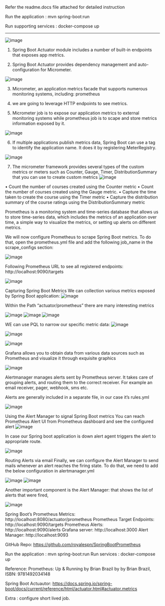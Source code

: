 Refer the readme.docs file attached for detailed instruction

Run the application : mvn spring-boot:run

Run supporting services : docker-compose up


------------------
![image](https://user-images.githubusercontent.com/17970459/157604730-3a264a2b-da15-40f9-a193-91015dac3848.png)

 


1. Spring Boot Actuator module includes a number of built-in endpoints that exposes app metrics. 

2. Spring Boot Actuator provides dependency management and auto-configuration for Micrometer.

 ![image](https://user-images.githubusercontent.com/17970459/157604949-f99bf3c3-b5ef-4dbd-854c-ce069770fb2a.png)


 3. Micrometer, an application metrics facade that supports numerous monitoring systems, including: prometheus

4. we are going to leverage HTTP endpoints to see metrics. 

5. Micrometer job is to expose our application metrics to external monitoring systems while prometheus job is to scape and store metrics information exposed by it.

![image](https://user-images.githubusercontent.com/17970459/157604979-d6ff800e-f47d-4e90-9c3b-0c7f2a659264.png)



6. If multiple applications publish metrics data, Spring Boot can use a tag to identify the application name. It does it by registering MeterRegistry.

 ![image](https://user-images.githubusercontent.com/17970459/157605003-7e484051-5bde-4383-bec4-1ddfaab98dc5.png)


7. The micrometer framework provides several types of the custom metrics or meters such as Counter, Gauge, Timer, DistributionSummary that you can use to create custom metrics
![image](https://user-images.githubusercontent.com/17970459/157605039-838ac5bd-5971-4b9c-8fe5-0837035c5c64.png)

• Count the number of courses created using the Counter metric
• Count the number of courses created using the Gauge metric. 
• Capture the time taken to create the course using the Timer metric
• Capture the distribution summary of the course ratings using the     DistributionSummary metric

 



Prometheus is a monitoring system and time-series database that allows us to store time-series data, which includes the metrics of an application over time, a simple way to visualize the metrics, or setting up alerts on different metrics.

We will now configure Prometheus to scrape Spring Boot metrics. To do that, open the prometheus.yml file and add the following job_name in the scrape_configs section:

 ![image](https://user-images.githubusercontent.com/17970459/157605113-086ddbce-c93e-47e6-8b05-b67517b2a576.png)




Following Prometheus URL to see all registered endpoints: http://localhost:9090/targets

![image](https://user-images.githubusercontent.com/17970459/157605155-e4ee1655-4c32-4c1a-bd89-85823075a7d6.png)

 

Capturing Spring Boot Metrics
We can collection various metrics exposed by Spring Boot application:
![image](https://user-images.githubusercontent.com/17970459/157605197-2c2aaa59-1aad-483a-9247-06983cd657dc.png)

 

Within the Path “actuator/prometheus” there are many interesting metrics

 ![image](https://user-images.githubusercontent.com/17970459/157605244-7b5ede9b-7d9c-40b6-9730-374078c047f5.png)
![image](https://user-images.githubusercontent.com/17970459/157605277-379925ab-6cf2-4bb7-a56c-668c7bdb917f.png)
![image](https://user-images.githubusercontent.com/17970459/157605299-0b71500f-ed0d-4427-ac41-6f56e19bc5be.png)






WE can use PQL to narrow our specific metric data: 
 ![image](https://user-images.githubusercontent.com/17970459/157605321-bf3dd71a-2932-46a5-a419-b1f07d2ccfa2.png)

![image](https://user-images.githubusercontent.com/17970459/157605348-c9cefd49-874b-4fdd-b9de-04b9e82dbc7a.png)

![image](https://user-images.githubusercontent.com/17970459/157605383-de986504-9dbb-4545-b756-62eccd16fabc.png)

 


 

Grafana allows you to obtain data from various data sources such as Prometheus and visualize it through exquisite graphics

 ![image](https://user-images.githubusercontent.com/17970459/157605407-faf05fa6-511a-4761-8b6d-f9f6bce50c59.png)

 




Alertmanager manages alerts sent by Prometheus server. It takes care of grouping alerts, and routing them to the correct receiver. For example an email receiver, pager, webhook, sms etc.

Alerts are generally included in a separate file, in our case it’s rules.yml

 ![image](https://user-images.githubusercontent.com/17970459/157605469-86531a99-c0be-40e4-a153-a74a3c983396.png)




Using the Alert Manager to signal Spring Boot metrics
You can reach Prometheus Alert UI from Prometheus dashboard and see the configured alert
![image](https://user-images.githubusercontent.com/17970459/157605526-cc7afa4e-dbcb-4d17-92ac-616ecd5e73e6.png)

 


In case our Spring boot application is down alert agent triggers the alert to appropriate route.

 ![image](https://user-images.githubusercontent.com/17970459/157605555-04df45b0-6b56-4423-ae67-1822b1faaf3b.png)




Routing Alerts via email
Finally, we can configure the Alert Manager to send mails whenever an alert reaches the firing state. To do that, we need to add the below configuration in alertmanager.yml
 
![image](https://user-images.githubusercontent.com/17970459/157605611-bb8f61cf-902e-42ef-8ab9-ebe17325a51c.png)
![image](https://user-images.githubusercontent.com/17970459/157605636-71ddfe73-57e5-4f80-80ff-d7f24708da4e.png)

 



Another important component is the Alert Manager: that shows the list of alerts that were fired,
 
![image](https://user-images.githubusercontent.com/17970459/157605655-cc3c11a0-8624-46d7-b37d-c2e173194e3b.png)



Spring Boot’s Prometheus Metrics: http://localhost:8080/actuator/prometheus
Prometheus Target Endpoints: http://localhost:9090/targets
Prometheus Alerts: http://localhost:9090/alerts
Grafana server: http://localhost:3000
Alert Manager: http://localhost:9093

GitHub Repo: https://github.com/royalespn/SpringBootPrometheus

Run the application : mvn spring-boot:run
Run services : docker-compose up
 

Reference: 
Prometheus: Up & Running by Brian Brazil by by Brian Brazil, ISBN: 9781492034148

Spring Boot Actuautor: https://docs.spring.io/spring-boot/docs/current/reference/html/actuator.html#actuator.metrics

Extra : configure short lived job.



